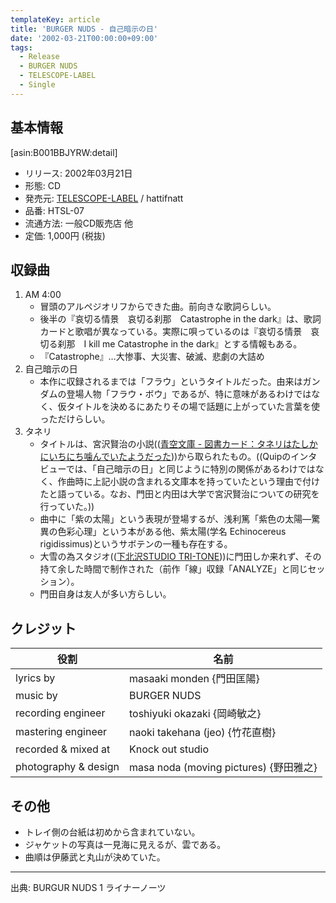 ```yaml
---
templateKey: article
title: 'BURGER NUDS - 自己暗示の日'
date: '2002-03-21T00:00:00+09:00'
tags:
  - Release
  - BURGER NUDS
  - TELESCOPE-LABEL
  - Single
---
```

## 基本情報

[asin:B001BBJYRW:detail]

* リリース: 2002年03月21日
* 形態: CD
* 発売元: [TELESCOPE-LABEL](http://monden-info.hatenablog.com/entry/label%3Atelescope) / hattifnatt
* 品番: HTSL-07
* 流通方法: 一般CD販売店 他
* 定価: 1,000円 (税抜)

## 収録曲

1. AM 4:00
   * 冒頭のアルペジオリフからできた曲。前向きな歌詞らしい。
   * 後半の『哀切る情景　哀切る刹那　Catastrophe in the dark』は、歌詞カードと歌唱が異なっている。実際に唄っているのは『哀切る情景　哀切る刹那　I kill me Catastrophe in the dark』とする情報もある。
   * 『Catastrophe』…大惨事、大災害、破滅、悲劇の大詰め
2. 自己暗示の日
   * 本作に収録されるまでは「フラウ」というタイトルだった。由来はガンダムの登場人物「フラウ・ボウ」であるが、特に意味があるわけではなく、仮タイトルを決めるにあたりその場で話題に上がっていた言葉を使っただけらしい。
3. タネリ
   * タイトルは、宮沢賢治の小説(([青空文庫 - 図書カード：タネリはたしかにいちにち噛んでいたようだった](http://www.aozora.gr.jp/cards/000081/card4600.html)))から取られたもの。((Quipのインタビューでは、「自己暗示の日」と同じように特別の関係があるわけではなく、作曲時に上記小説の含まれる文庫本を持っていたという理由で付けたと語っている。なお、門田と内田は大学で宮沢賢治についての研究を行っていた。))
   * 曲中に「紫の太陽」という表現が登場するが、浅利篤「紫色の太陽—驚異の色彩心理」という本がある他、紫太陽(学名 Echinocereus rigidissimus)というサボテンの一種も存在する。
   * 大雪の為スタジオ(([下北沢STUDIO TRI-TONE](http://www.club251.co.jp/tri-tone/)))に門田しか来れず、その持て余した時間で制作された（前作「線」収録「ANALYZE」と同じセッション）。
   * 門田自身は友人が多い方らしい。

## クレジット

役割|名前
-|-
lyrics by | masaaki monden {門田匡陽}
music by | BURGER NUDS
recording engineer | toshiyuki okazaki {岡崎敏之}
mastering engineer | naoki takehana (jeo) {竹花直樹}
recorded & mixed at | Knock out studio
photography & design | masa noda (moving pictures) {野田雅之}

## その他

* トレイ側の台紙は初めから含まれていない。
* ジャケットの写真は一見海に見えるが、雲である。
* 曲順は伊藤武と丸山が決めていた。

***

出典: BURGUR NUDS 1 ライナーノーツ
